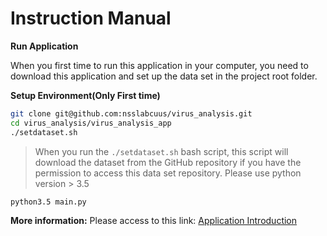 # Instruction Manual

**Run Application**

When you first time to run this application in your computer, you need to download this application and set up the data set in the project root folder.

**Setup Environment(Only First time)**

```bash
git clone git@github.com:nsslabcuus/virus_analysis.git
cd virus_analysis/virus_analysis_app
./setdataset.sh
```


> When you run the `./setdataset.sh` bash script, this script will download the dataset from the GitHub repository if you have the permission to access this data set repository.
Please use python version > 3.5

```bash
python3.5 main.py
```

**More information:** Please access to this link: [Application Introduction](https://nsslabcuus.github.io/dochub/virus_analyze/2019-02-08-Introduce-Application.html)